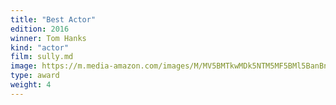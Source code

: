 ```yaml
---
title: "Best Actor"
edition: 2016
winner: Tom Hanks
kind: "actor"
film: sully.md
image: https://m.media-amazon.com/images/M/MV5BMTkwMDk5NTM5MF5BMl5BanBnXkFtZTgwNTQwMDQyMTI@._V1_FMjpg_UX1024_.jpg
type: award
weight: 4
---
```

